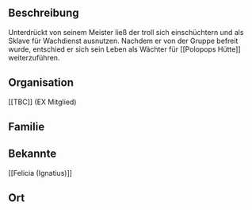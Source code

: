## Beschreibung
Unterdrückt von seinem Meister ließ der troll sich einschüchtern und als Sklave für Wachdienst ausnutzen. Nachdem er von der Gruppe befreit wurde, entschied er sich sein Leben als Wächter für [[Polopops Hütte]] weiterzuführen.

## Organisation
[[TBC]] (EX Mitglied)

## Familie


## Bekannte
[[Felicia (Ignatius)]]

## Ort

